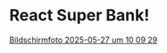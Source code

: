 # React Super Bank!

[Bildschirmfoto 2025-05-27 um 10 09 29](https://github.com/user-attachments/assets/ef27b11e-c7fd-4a4b-8bab-3e33bd685359)
